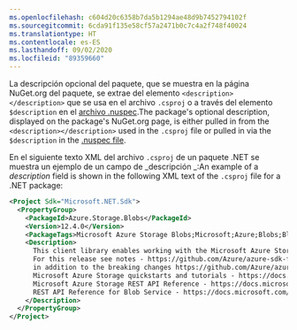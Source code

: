 ```yaml
---
ms.openlocfilehash: c604d20c6358b7da5b1294ae48d9b7452794102f
ms.sourcegitcommit: 6cda91f135e58cf57a2471b0c7c4a2f748f40024
ms.translationtype: HT
ms.contentlocale: es-ES
ms.lasthandoff: 09/02/2020
ms.locfileid: "89359660"
---
```

<span data-ttu-id="f46b8-101">La descripción opcional del paquete, que se muestra en la página NuGet.org del paquete, se extrae del elemento `<description></description>` que se usa en el archivo `.csproj` o a través del elemento `$description` en el [archivo .nuspec](../../reference/nuspec.md).</span><span class="sxs-lookup"><span data-stu-id="f46b8-101">The package's optional description, displayed on the package's NuGet.org page, is either pulled in from the `<description></description>` used in the `.csproj` file or pulled in via the `$description` in the [.nuspec file](../../reference/nuspec.md).</span></span>

<span data-ttu-id="f46b8-102">En el siguiente texto XML del archivo `.csproj` de un paquete .NET se muestra un ejemplo de un campo de _descripción _:</span><span class="sxs-lookup"><span data-stu-id="f46b8-102">An example of a _description_ field is shown in the following XML text of the `.csproj` file for a .NET package:</span></span>

```xml
<Project Sdk="Microsoft.NET.Sdk">
  <PropertyGroup>
    <PackageId>Azure.Storage.Blobs</PackageId>
    <Version>12.4.0</Version>
    <PackageTags>Microsoft Azure Storage Blobs;Microsoft;Azure;Blobs;Blob;Storage;StorageScalable</PackageTags>
    <Description>
      This client library enables working with the Microsoft Azure Storage Blob service for storing binary and text data.
      For this release see notes - https://github.com/Azure/azure-sdk-for-net/blob/master/sdk/storage/Azure.Storage.Blobs/README.md and https://github.com/Azure/azure-sdk-for-net/blob/master/sdk/storage/Azure.Storage.Blobs/CHANGELOG.md
      in addition to the breaking changes https://github.com/Azure/azure-sdk-for-net/blob/master/sdk/storage/Azure.Storage.Blobs/BreakingChanges.txt
      Microsoft Azure Storage quickstarts and tutorials - https://docs.microsoft.com/en-us/azure/storage/
      Microsoft Azure Storage REST API Reference - https://docs.microsoft.com/en-us/rest/api/storageservices/
      REST API Reference for Blob Service - https://docs.microsoft.com/en-us/rest/api/storageservices/blob-service-rest-api
    </Description>
  </PropertyGroup>
</Project>
```
